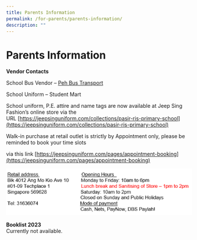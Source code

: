 ```yaml
---
title: Parents Information
permalink: /for-parents/parents-information/
description: ""
---
```

# **Parents Information**

**Vendor Contacts**

School Bus Vendor – [Peh Bus Transport](/files/Peh-Bus-Transport-Letter-2022.pdf)

School Uniform – Student Mart

School uniform, P.E. attire and name tags are now available at Jeep Sing Fashion’s online store via the URL [https://jeepsinguniform.com/collections/pasir-ris-primary-school](https://jeepsinguniform.com/collections/pasir-ris-primary-school)

Walk-in purchase at retail outlet is strictly by Appointment only, please be reminded to book your time slots

via this link [https://jeepsinguniform.com/pages/appointment-booking](https://jeepsinguniform.com/pages/appointment-booking)

![](/images/School-Uniform-1.png)

**Booklist 2023**    
Currently not available.